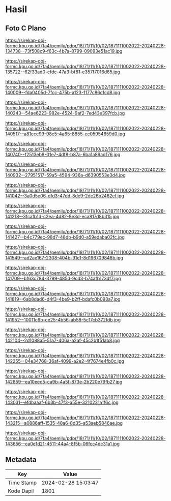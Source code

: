 # Hasil

## Foto C Plano

https://sirekap-obj-formc.kpu.go.id/7fa4/pemilu/pdpr/18/71/11/10/02/1871111002022-20240228-134738--73f508c9-f63c-4b7a-8799-09093e51ac19.jpg

https://sirekap-obj-formc.kpu.go.id/7fa4/pemilu/pdpr/18/71/11/10/02/1871111002022-20240228-135722--62f33ad0-cfdc-47a3-bf81-e357f7016d65.jpg

https://sirekap-obj-formc.kpu.go.id/7fa4/pemilu/pdpr/18/71/11/10/02/1871111002022-20240228-140009--fda0405d-7fcc-475b-a123-1177c86c1cd8.jpg

https://sirekap-obj-formc.kpu.go.id/7fa4/pemilu/pdpr/18/71/11/10/02/1871111002022-20240228-140243--54ae6223-982e-4524-9af2-7ed43e397fcb.jpg

https://sirekap-obj-formc.kpu.go.id/7fa4/pemilu/pdpr/18/71/11/10/02/1871111002022-20240228-140517--a81ece99-98c5-4a65-8855-ec05954659d0.jpg

https://sirekap-obj-formc.kpu.go.id/7fa4/pemilu/pdpr/18/71/11/10/02/1871111002022-20240228-140740--f2513eb8-01e7-4df8-b87a-6ba1a89ad176.jpg

https://sirekap-obj-formc.kpu.go.id/7fa4/pemilu/pdpr/18/71/11/10/02/1871111002022-20240228-140932--27951517-59a5-4594-936a-d6390553e3d4.jpg

https://sirekap-obj-formc.kpu.go.id/7fa4/pemilu/pdpr/18/71/11/10/02/1871111002022-20240228-141042--3a0d5e06-dfd3-47dd-8de9-2dc26b2462ef.jpg

https://sirekap-obj-formc.kpu.go.id/7fa4/pemilu/pdpr/18/71/11/10/02/1871111002022-20240228-141218--3fcafb1d-c2ea-4d82-8e3d-eca817d8b315.jpg

https://sirekap-obj-formc.kpu.go.id/7fa4/pemilu/pdpr/18/71/11/10/02/1871111002022-20240228-141427--b4c779ec-98d7-48db-b9d0-a59edaba02fc.jpg

https://sirekap-obj-formc.kpu.go.id/7fa4/pemilu/pdpr/18/71/11/10/02/1871111002022-20240228-141549--ad2ae167-2308-404b-91e1-8d196709848b.jpg

https://sirekap-obj-formc.kpu.go.id/7fa4/pemilu/pdpr/18/71/11/10/02/1871111002022-20240228-141709--bf63c784-3799-485d-9cd3-b74afb173df7.jpg

https://sirekap-obj-formc.kpu.go.id/7fa4/pemilu/pdpr/18/71/11/10/02/1871111002022-20240228-141819--6ab8dad6-d4f3-4be9-b2ff-bdafc0b093a7.jpg

https://sirekap-obj-formc.kpu.go.id/7fa4/pemilu/pdpr/18/71/11/10/02/1871111002022-20240228-141952--10011c6b-ce25-4b56-ab58-5c17cb372fdb.jpg

https://sirekap-obj-formc.kpu.go.id/7fa4/pemilu/pdpr/18/71/11/10/02/1871111002022-20240228-142104--2d1088a5-51a7-406a-a2af-45c2b1f51ab8.jpg

https://sirekap-obj-formc.kpu.go.id/7fa4/pemilu/pdpr/18/71/11/10/02/1871111002022-20240228-142255--04e34768-36af-4099-a2e2-4f7674e4fb0c.jpg

https://sirekap-obj-formc.kpu.go.id/7fa4/pemilu/pdpr/18/71/11/10/02/1871111002022-20240228-142859--ea10eed5-ca9b-4a5f-873e-2b220e79fb27.jpg

https://sirekap-obj-formc.kpu.go.id/7fa4/pemilu/pdpr/18/71/11/10/02/1871111002022-20240228-143031--efdbaaaf-6b3b-47f3-a55e-3210231a1f6c.jpg

https://sirekap-obj-formc.kpu.go.id/7fa4/pemilu/pdpr/18/71/11/10/02/1871111002022-20240228-143215--a0886aff-1535-48a6-8d35-a53aeb5846ae.jpg

https://sirekap-obj-formc.kpu.go.id/7fa4/pemilu/pdpr/18/71/11/10/02/1871111002022-20240228-143656--ca0e1d21-4511-44a4-8f5b-06fcc4dc31a1.jpg


## Metadata

| Key        | Value               |
| ---------- | ------------------- |
| Time Stamp | 2024-02-28 15:03:47 |
| Kode Dapil | 1801                |




